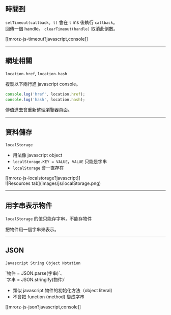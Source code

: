 時間到
------
`setTimeout(callback, t)` 會在 `t` ms 後執行 `callback`。<br>回傳一個 handle。
`clearTimeout(handle)` 取消此倒數。

[[mrorz-js-timeout?javascript,console]]

---

網址相關
--------
`location.href`, `location.hash`

複製以下兩行進 javascript console。

~~~javascript
console.log('href', location.href);
console.log('hash', location.hash);
~~~

傳值進去會重新整理瀏覽器頁面。



---

資料儲存
----------
`localStorage`

* 用法像 javascript object
* `localStorage.KEY = VALUE`，`VALUE` 只能是字串
* `localStorage` 會一直存在

<div class="row">
  <div class="span3">
    [[mrorz-js-localstorage?javascript]]
  </div>
  <div class="span3">
    ![Resources tab](images/js/localStorage.png)
  </div>
</div>



---

用字串表示物件
----------
`localStorage` 的值只能存字串，不能存物件

<p class="fragment">
  把物件用一個字串來表示。
</p>

---

JSON
----

`Javascript String Object Notation`

<p>
`物件 = JSON.parse(字串)`、<br>`字串 = JSON.stringify(物件)`
</p>

<ul>
  <li>類似 javascript 物件的初始化方法（object literal）</li>
  <li>不會把 function (method) 變成字串</li>
</ul>

[[mrorz-js-json?javascript,console]]



<!---

`document.cookie`
----------
* 另一種資料存儲
* 同樣是 key-value pair, value 限字串
* 用分號作分隔，以字串儲存
* 4kB 大小限制（`localStorage` 有 5MB）
* server 可以設定給 browser 存什麼 cookie
* browser 和 server 要檔案時，會附上 cookie

-----

[MDN Doc](https://developer.mozilla.org/en-US/docs/DOM/document.cookie)
-->